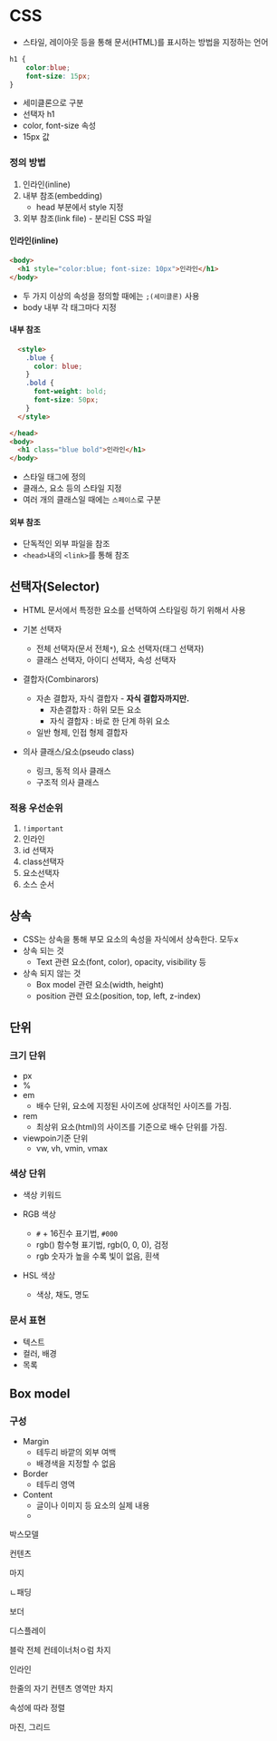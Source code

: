 # CSS

* 스타일, 레이아웃 등을 통해 문서(HTML)를 표시하는 방법을 지정하는 언어

```css
h1 {
    color:blue;
    font-size: 15px;
}
```

* 세미클론으로 구분
* 선택자 h1
* color, font-size 속성
* 15px 값



### 정의 방법

1. 인라인(inline)
2. 내부 참조(embedding) 
   * head 부분에서 style 지정
3. 외부 참조(link file) - 분리된 CSS 파일



#### 인라인(inline)

```html
<body>
  <h1 style="color:blue; font-size: 10px">인라인</h1>
</body>
```

*  두 가지 이상의 속성을 정의할 때에는 `;(세미클론)` 사용
*  body 내부 각 태그마다 지정

#### 내부 참조

```html
  <style>
    .blue {
      color: blue;
    }
    .bold {
      font-weight: bold;
      font-size: 50px;
    }
  </style>

</head>
<body>
  <h1 class="blue bold">인라인</h1>
</body>
```

* 스타일 태그에 정의
* 클래스, 요소 등의 스타일 지정
* 여러 개의 클래스일 때에는 `스페이스`로 구분

#### 외부 참조

* 단독적인 외부 파일을 참조
* `<head>`내의 `<link>`를 통해 참조



## 선택자(Selector)

* HTML 문서에서 특정한 요소를 선택하여 스타일링 하기 위해서 사용
* 기본 선택자

  * 전체 선택자(문서 전체`*`), 요소 선택자(태그 선택자)
  * 클래스 선택자, 아이디 선택자, 속성 선택자
* 결합자(Combinarors)

  * 자손 결합자, 자식 결합자 - **자식 결합자까지만.**
    * 자손결합자 : 하위 모든 요소
    * 자식 결합자 : 바로 한 단계 하위 요소
  * 일반 형제, 인접 형제 결합자
* 의사 클래스/요소(pseudo class)

  * 링크, 동적 의사 클래스
  * 구조적 의사 클래스


### 적용 우선순위

1. `!important`
2. 인라인
3. id 선택자
4. class선택자
5. 요소선택자
6. 소스 순서



## 상속

* CSS는 상속을 통해 부모 요소의 속성을 자식에서 상속한다. 모두x
* 상속 되는 것
  * Text 관련 요소(font, color), opacity, visibility 등
* 상속 되지 않는 것
  * Box model 관련 요소(width, height)
  * position 관련 요소(position, top, left, z-index)



## 단위

### 크기 단위

* px
* %
* em
  * 배수 단위, 요소에 지정된 사이즈에 상대적인 사이즈를 가짐.
* rem
  * 최상위 요소(html)의 사이즈를 기준으로 배수 단위를 가짐.
* viewpoin기준 단위
  * vw, vh, vmin, vmax

### 색상 단위

* 색상 키워드
* RGB 색상
  * `#` + 16진수 표기법, `#000`
  * rgb() 함수형 표기법, rgb(0, 0, 0), 검정
  * rgb 숫자가 높을 수록 빛이 없음, 흰색

* HSL 색상
  * 색상, 채도, 명도

### 문서 표현

* 텍스트
* 컬러, 배경
* 목록



## Box model

### 구성

* Margin
  * 테두리 바깥의 외부 여백
  * 배경색을 지정할 수 없음
* Border
  * 테두리 영역
* Content
  * 글이나 이미지 등 요소의 실제 내용
  * 

박스모델

컨텐츠

마지

ㄴ패딩

보더





디스플레이

블락 전체 컨테이너처ㅇ럼 차지

인라인

한줄의 자기 컨텐츠 영역만 차지



속성에 따라  정렬

마진, 그리드 

